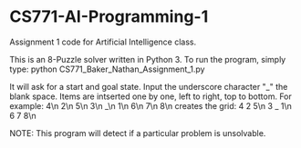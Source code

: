 # CS771-AI-Programming-1
Assignment 1 code for Artificial Intelligence class. 

This is an 8-Puzzle solver written in Python 3. To run the program, simply
type: python CS771_Baker_Nathan_Assignment_1.py

It will ask for a start and goal state. Input the underscore character "_"
the blank space. Items are intserted one by one, left to right, top to 
bottom. For example:
4\n
2\n
5\n
3\n
_\n
1\n
6\n
7\n
8\n
creates the grid:
4 2 5\n
3 _ 1\n
6 7 8\n

NOTE: This program will detect if a particular problem is unsolvable.
